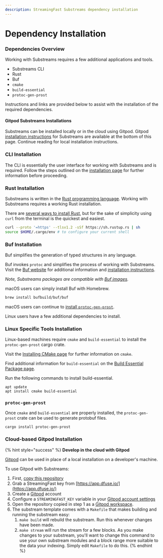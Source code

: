 ```yaml
---
description: StreamingFast Substreams dependency installation
---
```


# Dependency Installation

### Dependencies Overview

Working with Substreams requires a few additional applications and tools.

* Substreams CLI
* Rust
* Buf
* `cmake`
* `build-essential`
* `protoc-gen-prost`

Instructions and links are provided below to assist with the installation of the required dependencies.

#### Gitpod Substreams Installations

Substreams can be installed locally or in the cloud using Gitpod. Gitpod [installation instructions](installation-requirements.md#cloud-based-gitpod-installation) for Substreams are available at the bottom of this page. Continue reading for local installation instructions.

### CLI Installation

The CLI is essentially the user interface for working with Substreams and is required.  Follow the steps outlined on the [installation page](../getting-started/installing-the-cli.md) for further information before proceeding.

### Rust Installation

Substreams is written in the [Rust programming language](https://www.rust-lang.org/). Working with Substreams requires a working Rust installation.

There are [several ways to install Rust](https://www.rust-lang.org/tools/install), but for the sake of simplicity using `curl` from the terminal is the quickest and easiest.

```bash
curl --proto '=https' --tlsv1.2 -sSf https://sh.rustup.rs | sh
source $HOME/.cargo/env # to configure your current shell
```

### Buf Installation

Buf simplifies the generation of typed structures in any language.

Buf invokes `protoc` and simplifies the process of working with Substreams. Visit the [Buf website](https://buf.build/) for additional information and [installation instructions](https://docs.buf.build/installation).

_Note, Substreams packages are compatible with_ [_Buf images_](https://docs.buf.build/reference/images)_._

macOS users can simply install Buf with Homebrew.

```bash
brew install bufbuild/buf/buf
```

macOS users can continue to [install `protoc-gen-prost`](installation-requirements.md#protoc-gen-prost).&#x20;

Linux users have a few additional dependencies to install.

### Linux Specific Tools Installation

Linux-based machines require `cmake` and `build-essential` to install the `protoc-gen-prost` cargo crate.

Visit the [Installing CMake page](https://cmake.org/install/) for further information on `cmake`.

Find additional information for `build-essential` on the [Build Essential Package page](https://itsfoss.com/build-essential-ubuntu/).

Run the following commands to install build-essential.

```
apt update
apt install cmake build-essential
```

### `protoc-gen-prost`

Once `cmake` and `build-essential` are properly installed, the `protoc-gen-prost` crate can be used to generate protobuf files.

```
cargo install protoc-gen-prost
```

### Cloud-based Gitpod Installation

{% hint style="success" %}
**Develop in the cloud with Gitpod**

[Gitpod](https://www.gitpod.io/) can be used in place of a local installation on a developer's machine.

To use Gitpod with Substreams:

1. First, [copy this repository](https://github.com/streamingfast/substreams-template/generate)
2. Grab a StreamingFast key from [https://app.dfuse.io/](https://app.dfuse.io/)
3. Create a [Gitpod](https://gitpod.io/) account
4. Configure a `STREAMINGFAST_KEY` variable in your [Gitpod account settings](https://gitpod.io/variables)
5. Open the repository copied in step 1 as a [Gitpod workspace](https://gitpod.io/workspaces).
6. The substream template comes with a `Makefile` that makes building and running the substream easy:
   1. `make build` will rebuild the substream. Run this whenever changes have been made.
   2. `make stream` will run the stream for a few blocks. As you make changes to your substream, you'll want to change this command to use your own substream modules and a block range more suitable to the data your indexing. Simply edit `Makefile` to do this.
{% endhint %}
